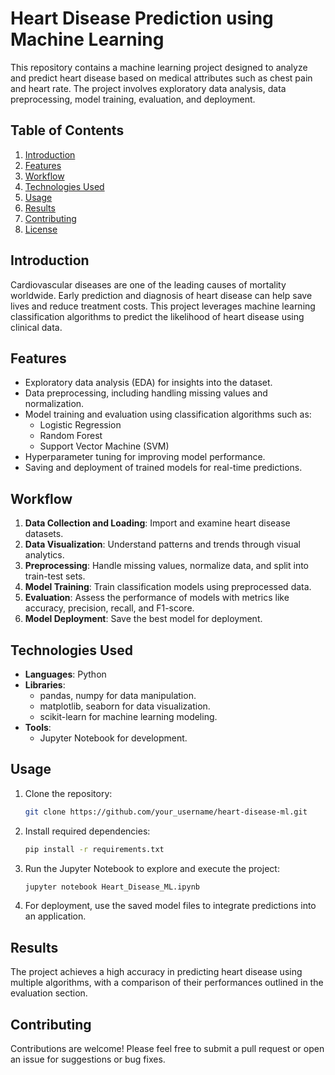 
# Heart Disease Prediction using Machine Learning

This repository contains a machine learning project designed to analyze and predict heart disease based on medical attributes such as chest pain and heart rate. The project involves exploratory data analysis, data preprocessing, model training, evaluation, and deployment.

## Table of Contents

1. [Introduction](#introduction)
2. [Features](#features)
3. [Workflow](#workflow)
4. [Technologies Used](#technologies-used)
5. [Usage](#usage)
6. [Results](#results)
7. [Contributing](#contributing)
8. [License](#license)

## Introduction

Cardiovascular diseases are one of the leading causes of mortality worldwide. Early prediction and diagnosis of heart disease can help save lives and reduce treatment costs. This project leverages machine learning classification algorithms to predict the likelihood of heart disease using clinical data.

## Features

- Exploratory data analysis (EDA) for insights into the dataset.
- Data preprocessing, including handling missing values and normalization.
- Model training and evaluation using classification algorithms such as:
  - Logistic Regression
  - Random Forest
  - Support Vector Machine (SVM)
- Hyperparameter tuning for improving model performance.
- Saving and deployment of trained models for real-time predictions.

## Workflow

1. **Data Collection and Loading**: Import and examine heart disease datasets.
2. **Data Visualization**: Understand patterns and trends through visual analytics.
3. **Preprocessing**: Handle missing values, normalize data, and split into train-test sets.
4. **Model Training**: Train classification models using preprocessed data.
5. **Evaluation**: Assess the performance of models with metrics like accuracy, precision, recall, and F1-score.
6. **Model Deployment**: Save the best model for deployment.

## Technologies Used

- **Languages**: Python
- **Libraries**:
  - pandas, numpy for data manipulation.
  - matplotlib, seaborn for data visualization.
  - scikit-learn for machine learning modeling.
- **Tools**:
  - Jupyter Notebook for development.

## Usage

1. Clone the repository:
   ```bash
   git clone https://github.com/your_username/heart-disease-ml.git
   ```

2. Install required dependencies:
   ```bash
   pip install -r requirements.txt
   ```

3. Run the Jupyter Notebook to explore and execute the project:
   ```bash
   jupyter notebook Heart_Disease_ML.ipynb
   ```

4. For deployment, use the saved model files to integrate predictions into an application.

## Results

The project achieves a high accuracy in predicting heart disease using multiple algorithms, with a comparison of their performances outlined in the evaluation section.

## Contributing

Contributions are welcome! Please feel free to submit a pull request or open an issue for suggestions or bug fixes.



